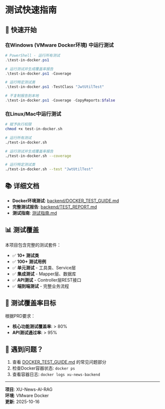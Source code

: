 # 测试快速指南

## 🎯 快速开始

### 在Windows (VMware Docker环境) 中运行测试

```powershell
# PowerShell - 运行所有测试
.\test-in-docker.ps1

# 运行测试并生成覆盖率报告
.\test-in-docker.ps1 -Coverage

# 运行特定测试类
.\test-in-docker.ps1 -TestClass "JwtUtilTest"

# 不复制报告到本地
.\test-in-docker.ps1 -Coverage -CopyReports:$false
```

### 在Linux/Mac中运行测试

```bash
# 赋予执行权限
chmod +x test-in-docker.sh

# 运行所有测试
./test-in-docker.sh

# 运行测试并生成覆盖率报告
./test-in-docker.sh --coverage

# 运行特定测试类
./test-in-docker.sh --test "JwtUtilTest"
```

## 📚 详细文档

- **Docker环境测试**: [backend/DOCKER_TEST_GUIDE.md](backend/DOCKER_TEST_GUIDE.md)
- **完整测试报告**: [backend/TEST_REPORT.md](backend/TEST_REPORT.md)
- **测试指南**: [测试指南.md](测试指南.md)

## 📊 测试覆盖

本项目包含完整的测试套件：

- ✅ **10+ 测试类**
- ✅ **100+ 测试用例**
- ✅ **单元测试** - 工具类、Service层
- ✅ **集成测试** - Mapper层、数据库
- ✅ **API测试** - Controller层REST接口
- ✅ **端到端测试** - 完整业务流程

## 🎯 测试覆盖率目标

根据PRD要求：
- **核心功能测试覆盖率**: > 80%
- **API测试通过率**: > 95%

## 🐛 遇到问题？

1. 查看 [DOCKER_TEST_GUIDE.md](backend/DOCKER_TEST_GUIDE.md) 的常见问题部分
2. 检查Docker容器状态: `docker ps`
3. 查看容器日志: `docker logs xu-news-backend`

---

**项目**: XU-News-AI-RAG  
**环境**: VMware Docker  
**更新**: 2025-10-16


